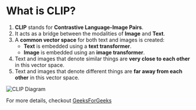 # What is CLIP?

1. **CLIP** stands for **Contrastive Language-Image Pairs**.
2. It acts as a bridge between the modalities of **Image** and **Text**.
3. A **common vector space** for both text and images is created:
    - **Text** is embedded using a **text transformer**.
    - **Image** is embedded using an **image transformer**.
4. Text and images that denote similar things are **very close to each other** in this vector space.
5. Text and images that denote different things are **far away from each other** in this vector space.

![CLIP Diagram](https://media.geeksforgeeks.org/wp-content/uploads/20240312172644/CLIP-(Contrastive-Language-Image-Pretraining).png)

For more details, checkout [GeeksForGeeks](https://www.geeksforgeeks.org/clip-contrastive-language-image-pretraining/)